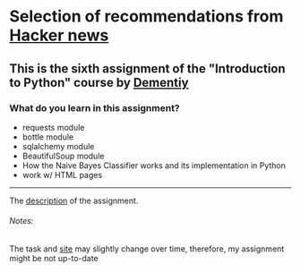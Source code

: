 # Selection of recommendations from [Hacker news](https://news.ycombinator.com/) 
## This is the sixth assignment of the "Introduction to Python" course by [Dementiy](https://github.com/Dementiy)
### What do you learn in this assignment?
* requests module
* bottle module
* sqlalchemy module
* BeautifulSoup module
* How the Naive Bayes Classifier works and its implementation in Python
* work w/ HTML pages
---
The [description](https://github.com/Dementiy/old-Dementiy.github.io/blob/source/_posts/2017-11-22-06-hackernews.markdown) of the assignment.

###### Notes:
The task and [site](https://news.ycombinator.com/) may slightly change over time, therefore, my assignment might be not up-to-date